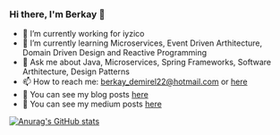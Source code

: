 ### Hi there, I'm Berkay 👋
- 🔭 I’m currently working for iyzico
- 🌱 I’m currently learning Microservices, Event Driven Arthitecture, Domain Driven Design and Reactive Programming
- 💬 Ask me about Java, Microservices, Spring Frameworks, Software Arthitecture, Design Patterns
- 📫 How to reach me: berkay_demirel22@hotmail.com or [here](https://www.linkedin.com/in/berkay22demirel)
- 📖  You can see my blog posts [here](http://berkay22demirel.blogspot.com)
- 📕 You can see my medium posts [here](https://berkay22demirel.medium.com)

[![Anurag's GitHub stats](https://github-readme-stats.vercel.app/api?username=berkay22demirel)](https://github.com/anuraghazra/github-readme-stats)
